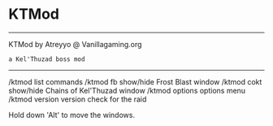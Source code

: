 # KTMod
------------------------------------

KTMod by Atreyyo @ Vanillagaming.org

	a Kel'Thuzad boss mod

------------------------------------

/ktmod 			list commands
/ktmod fb 		show/hide Frost Blast window
/ktmod cokt		show/hide Chains of Kel'Thuzad window
/ktmod options		options menu
/ktmod version		version check for the raid



Hold down 'Alt' to move the windows.
